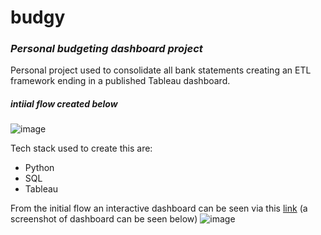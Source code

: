 # budgy
### *Personal budgeting dashboard project*

Personal project used to consolidate all bank statements creating an ETL framework ending in a published Tableau dashboard.

##### intiial flow created below 
![image](https://github.com/saifaw165/budgy/assets/69206545/1deb6c53-271f-4d0b-880c-d602e8537895)

Tech stack used to create this are:
- Python
- SQL
- Tableau

From the initial flow an interactive dashboard can be seen via this [link](https://public.tableau.com/app/profile/saif.widyatmoko/viz/PersonalBudgetingDashboard/Dashboard) (a screenshot of dashboard can be seen below)
![image](https://github.com/saifaw165/budgy/assets/69206545/7df3263d-84f5-4119-a3dd-8fd822f3e5e7)
